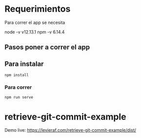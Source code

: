 # Requerimientos

Para correr el app se necesita 

node -v v12.13.1
npm -v 6.14.4

## Pasos poner a correr el app

## Para instalar
```
npm install
```

### Para correr
```
npm run serve
```

# retrieve-git-commit-example

Demo live: https://levieraf.com/retrieve-git-commit-example/dist/